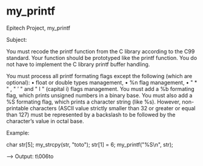 # my_printf
Epitech Project, my_printf

Subject:

You must recode the printf function from the C library according to the C99 standard. Your
function should be prototyped like the printf function.
You do not have to implement the C library printf buffer handling.

You must process all printf formating flags except the following (which are optional):
• float or double types management,
• %n flag management,
• " * " , " ’ " and " I " (capital i) flags management.
You must add a %b formating flag, which prints unsigned numbers in a binary base.
You must also add a %S formating flag, which prints a character string (like %s). However,
non-printable characters (ASCII value strictly smaller than 32 or greater or equal than 127)
must be represented by a backslash to be followed by the character’s value in octal base.

Example:

char str[5];
my_strcpy(str, "toto");
str[1] = 6;
my_printf("%S\n", str);

--> Output: t\006to

